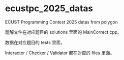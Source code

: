 # ecustpc_2025_datas
ECUST Programming Contest 2025 datas from polygon

题解文件在对应题目的 solutions 里面的 MainCorrect.cpp。

数据在对应题目的 tests 里面。

Interactor / Checker / Validator 都在对应的 files 里面。
